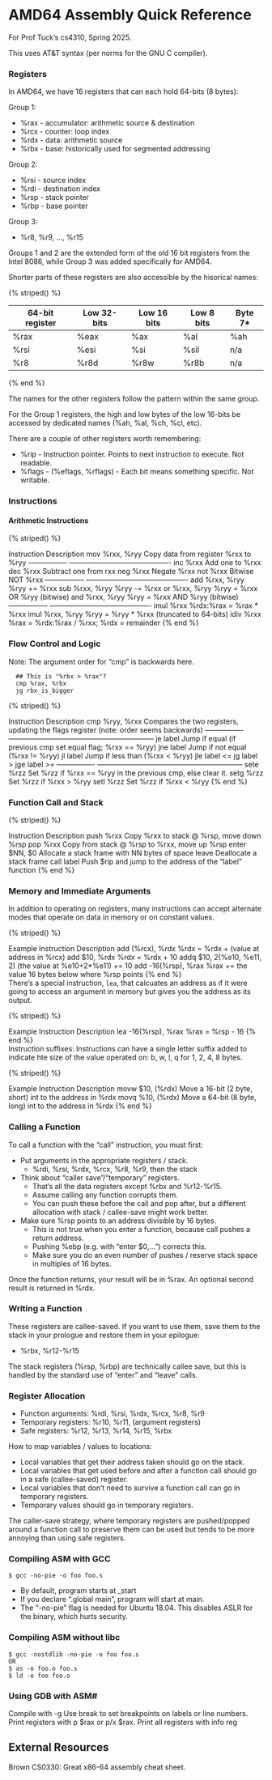 # AMD64 Assembly Quick Reference

For Prof Tuck’s cs4310, Spring 2025.

This uses AT&T syntax (per norms for the GNU C compiler).

### Registers

In AMD64, we have 16 registers that can each hold 64-bits (8 bytes):

Group 1:

 * %rax - accumulator: arithmetic source & destination
 * %rcx - counter: loop index
 * %rdx - data: arithmetic source
 * %rbx - base: historically used for segmented addressing

Group 2:

 * %rsi - source index
 * %rdi - destination index
 * %rsp - stack pointer
 * %rbp - base pointer

Group 3:

 * %r8, %r9, …, %r15

Groups 1 and 2 are the extended form of the old 16 bit registers from the Intel 8086, while Group 3 was added specifically for AMD64.

Shorter parts of these registers are also accessible by the hisorical names:

{% striped() %}

<table class="tg"><thead>
  <tr>
    <th class="tg-1wig">64-bit register</th>
    <th class="tg-1wig">Low 32-bits</th>
    <th class="tg-1wig">Low 16 bits</th>
    <th class="tg-1wig">Low 8 bits</th>
    <th class="tg-1wig">Byte 7*</th>
  </tr></thead>
<tbody>
  <tr>
    <td class="tg-0lax">%rax</td>
    <td class="tg-0lax">%eax</td>
    <td class="tg-0lax">%ax</td>
    <td class="tg-0lax">%al</td>
    <td class="tg-0lax">%ah</td>
  </tr>
  <tr>
    <td class="tg-0lax">%rsi</td>
    <td class="tg-0lax">%esi</td>
    <td class="tg-0lax">%si</td>
    <td class="tg-0lax">%sil</td>
    <td class="tg-0lax">n/a</td>
  </tr>
  <tr>
    <td class="tg-0lax">%r8</td>
    <td class="tg-0lax">%r8d</td>
    <td class="tg-0lax">%r8w</td>
    <td class="tg-0lax">%r8b</td>
    <td class="tg-0lax">n/a</td>
  </tr>
</tbody>
</table>

{% end %}

The names for the other registers follow the pattern within the same group.

For the Group 1 registers, the high and low bytes of the low 16-bits be accessed by dedicated names (%ah, %al, %ch, %cl, etc).

There are a couple of other registers worth remembering:

 * %rip - Instruction pointer. Points to next instruction to execute. Not readable.
 * %flags - (%eflags, %rflags) - Each bit means something specific. Not writable.

### Instructions

#### Arithmetic Instructions
{% striped() %}

Instruction	Description
mov %rxx, %ryy	Copy data from register %rxx to %ryy
—————–	——————————————-
inc %rxx	Add one to %rxx
dec %rxx	Subtract one from rxx
neg %rxx	Negate %rxx
not %rxx	Bitwise NOT %rxx
—————–	——————————————-
add %rxx, %ryy	%ryy += %rxx
sub %rxx, %ryy	%ryy -= %rxx
or %rxx, %ryy	%ryy = %rxx OR %ryy (bitwise)
and %rxx, %ryy	%ryy = %rxx AND %ryy (bitwise)
—————–	——————————————-
imul %rxx	%rdx:%rax = %rax * %rxx
imul %rxx, %ryy	%ryy = %ryy * %rxx (truncated to 64-bits)
idiv %rxx	%rax = %rdx:%rax / %rxx; %rdx = remainder
{% end %}

### Flow Control and Logic

Note: The argument order for “cmp” is backwards here.

```
  ## This is "%rbx > %rax"?
  cmp %rax, %rbx
  jg rbx_is_bigger
```

{% striped() %}

Instruction	Description
cmp %ryy, %rxx	Compares the two registers, updating the flags register (note: order seems backwards)
—————-	————————————————————–
je label	Jump if equal (if previous cmp set equal flag; %rxx == %ryy)
jne label	Jump if not equal (%rxx != %ryy)
jl label	Jump if less than (%rxx < %ryy)
jle label	<=
jg label	>
jge label	>=
—————-	————————————————————–
sete %rzz	Set %rzz if %rxx == %ryy in the previous cmp, else clear it.
setg %rzz	Set %rzz if %rxx > %ryy
setl %rzz	Set %rzz if %rxx < %ryy
{% end %}	

### Function Call and Stack

{% striped() %}

Instruction	Description
push %rxx	Copy %rxx to stack @ %rsp, move down %rsp
pop %rxx	Copy from stack @ %rsp to %rxx, move up %rsp
enter $NN, $0	Allocate a stack frame with NN bytes of space
leave	Deallocate a stack frame
call label	Push $rip and jump to the address of the “label” function
{% end %}	

### Memory and Immediate Arguments

In addition to operating on registers, many instructions can accept alternate modes that operate on data in memory or on constant values.

{% striped() %}

Example Instruction	Description
add (%rcx), %rdx	%rdx = %rdx + (value at address in %rcx)
add $10, %rdx	%rdx = %rdx + 10
addq $10, 2(%e10, %e11, 2)	(the value at %e10+2*%e11) += 10
add -16(%rsp), %rax	%rax += the value 16 bytes below where %rsp points
{% end %}	
There’s a special instruction, `lea`, that calcuates an address as if it were going to access an argument in memory but gives you the address as its output.

{% striped() %}

Example Instruction	Description
lea -16(%rsp), %rax	%rax = %rsp - 16
{% end %}	
Instruction suffixes: Instructions can have a single letter suffix added to indicate hte size of the value operated on: b, w, l, q for 1, 2, 4, 8 bytes.

{% striped() %}

Example Instruction	Description
movw $10, (%rdx)	Move a 16-bit (2 byte, short) int to the address in %rdx
movq %10, (%rdx)	Move a 64-bit (8 byte, long) int to the address in %rdx
{% end %}

### Calling a Function

To call a function with the “call” instruction, you must first:

 * Put arguments in the appropriate registers / stack.
   - %rdi, %rsi, %rdx, %rcx, %r8, %r9, then the stack
 * Think about “caller save”/“temporary” registers.
   - That’s all the data registers except %rbx and %r12-%r15.
   - Assume calling any function corrupts them.
   - You can push these before the call and pop after, but a different allocation with stack / callee-save might work better.
 * Make sure %rsp points to an address divisible by 16 bytes.
   - This is not true when you enter a function, because call pushes a return address.
   - Pushing %ebp (e.g. with “enter $0,…”) corrects this.
   - Make sure you do an even number of pushes / reserve stack space in multiples of 16 bytes.

Once the function returns, your result will be in %rax. An optional second result is returned in %rdx.

### Writing a Function
These registers are callee-saved. If you want to use them, save them to the stack in your prologue and restore them in your epilogue:

 * %rbx, %r12-%r15

The stack registers (%rsp, %rbp) are technically callee save, but this is handled by the standard use of “enter” and “leave” calls.

### Register Allocation

 * Function arguments: %rdi, %rsi, %rdx, %rcx, %r8, %r9
 * Temporary registers: %r10, %r11, (argument registers)
 * Safe registers: %r12, %r13, %r14, %r15, %rbx

How to map variables / values to locations:

 * Local variables that get their address taken should go on the stack.
 * Local variables that get used before and after a function call should go in a safe (callee-saved) register.
 * Local variables that don’t need to survive a function call can go in temporary registers.
 * Temporary values should go in temporary registers.

The caller-save strategy, where temporary registers are pushed/popped around a function call to preserve them can be used but tends to be more annoying than using safe registers.

### Compiling ASM with GCC

```
$ gcc -no-pie -o foo foo.s
```

 * By default, program starts at _start
 * If you declare “.global main”, program will start at main.
 * The “-no-pie” flag is needed for Ubuntu 18.04. This disables ASLR for the binary, which hurts security.
 
### Compiling ASM without libc

```
$ gcc -nostdlib -no-pie -o foo foo.s
OR
$ as -o foo.o foo.s
$ ld -o foo foo.o
```

### Using GDB with ASM#
Compile with -g
Use break to set breakpoints on labels or line numbers.
Print registers with p $rax or p/x $rax.
Print all registers with info reg

## External Resources
Brown CS0330: Great x86-64 assembly cheat sheet.
